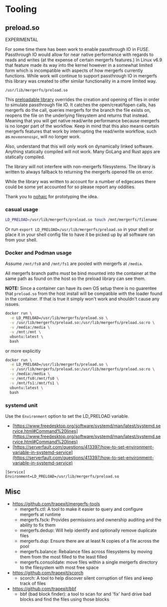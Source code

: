 # Tooling

## preload.so

EXPERIMENTAL

For some time there has been work to enable passthrough IO in
FUSE. Passthrough IO would allow for near native performance with
regards to reads and writes (at the expense of certain mergerfs
features.) In Linux v6.9 that feature made its way into the kernel
however in a somewhat limited form which is incompatible with aspects
of how mergerfs currently functions. While work will continue to
support passthrough IO in mergerfs this library was created to offer
similar functionality in a more limited way.

`/usr/lib/mergerfs/preload.so`

This [preloadable
library](https://man7.org/linux/man-pages/man8/ld.so.8.html#ENVIRONMENT)
overrides the creation and opening of files in order to simulate
passthrough file IO. It catches the open/creat/fopen calls, has
mergerfs do the call, queries mergerfs for the branch the file exists
on, reopens the file on the underlying filesystem and returns that
instead. Meaning that you will get native read/write performance
because mergerfs is no longer part of the workflow. Keep in mind that
this also means certain mergerfs features that work by interrupting
the read/write workflow, such as `moveonenospc`, will no longer work.

Also, understand that this will only work on dynamically linked
software. Anything statically compiled will not work. Many GoLang and
Rust apps are statically compiled.

The library will not interfere with non-mergerfs filesystems. The
library is written to always fallback to returning the mergerfs opened
file on error.

While the library was written to account for a number of edgecases
there could be some yet accounted for so please report any oddities.

Thank you to
[nohajc](https://github.com/nohajc/mergerfs-io-passthrough) for
prototyping the idea.

### casual usage

```sh
LD_PRELOAD=/usr/lib/mergerfs/preload.so touch /mnt/mergerfs/filename
```

Or run `export LD_PRELOAD=/usr/lib/mergerfs/preload.so` in your shell
or place it in your shell config file to have it be picked up by all
software ran from your shell.


### Docker and Podman usage

Assume `/mnt/fs0` and `/mnt/fs1` are pooled with mergerfs at `/media`.

All mergerfs branch paths _must_ be bind mounted into the container at
the same path as found on the host so the preload library can see
them.

**NOTE:** Since a container can have its own OS setup there is no
guarentee that `preload.so` from the host install will be compatible
with the loader found in the container. If that is true it simply
won't work and shouldn't cause any issues.


```sh
docker run \
  -e LD_PRELOAD=/usr/lib/mergerfs/preload.so \
  -v /usr/lib/mergerfs/preload.so:/usr/lib/mergerfs/preload.so:ro \
  -v /media:/media \
  -v /mnt:/mnt \
  ubuntu:latest \
  bash
```

or more explicitly

```sh
docker run \
  -e LD_PRELOAD=/usr/lib/mergerfs/preload.so \
  -v /usr/lib/mergerfs/preload.so:/usr/lib/mergerfs/preload.so:ro \
  -v /media:/media \
  -v /mnt/fs0:/mnt/fs0 \
  -v /mnt/fs1:/mnt/fs1 \
  ubuntu:latest \
  bash
```


### systemd unit

Use the `Environment` option to set the LD_PRELOAD variable.

* [https://www.freedesktop.org/software/systemd/man/latest/systemd.service.html#Command%20lines](https://www.freedesktop.org/software/systemd/man/latest/systemd.service.html#Command%20lines)
* [https://serverfault.com/questions/413397/how-to-set-environment-variable-in-systemd-service](https://serverfault.com/questions/413397/how-to-set-environment-variable-in-systemd-service)

```
[Service]
Environment=LD_PRELOAD=/usr/lib/mergerfs/preload.so
```

## Misc

- https://github.com/trapexit/mergerfs-tools
  - mergerfs.ctl: A tool to make it easier to query and configure mergerfs at runtime
  - mergerfs.fsck: Provides permissions and ownership auditing and the ability to fix them
  - mergerfs.dedup: Will help identify and optionally remove duplicate files
  - mergerfs.dup: Ensure there are at least N copies of a file across the pool
  - mergerfs.balance: Rebalance files across filesystems by moving them from the most filled to the least filled
  - mergerfs.consolidate: move files within a single mergerfs directory to the filesystem with most free space
- https://github.com/trapexit/scorch
  - scorch: A tool to help discover silent corruption of files and keep track of files
- https://github.com/trapexit/bbf
  - bbf (bad block finder): a tool to scan for and 'fix' hard drive bad blocks and find the files using those blocks
